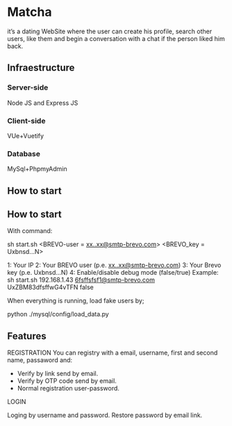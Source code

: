 # Matcha
it’s a dating WebSite where the user can create his profile, search other users, like them and begin a conversation with a chat if the person liked him back.

<h2>Infraestructure</h2>
<h3>Server-side</h3>Node JS and Express JS
<h3>Client-side</h3>VUe+Vuetify
<h3>Database</h3>MySql+PhpmyAdmin
<h2>How to start</h2>

<h2>How to start</h2>
With command:

sh start.sh <youIP> <BREVO-user = xx..xx@smtp-brevo.com> <BREVO_key = Uxbnsd...N> <debug mode=true/false>

1: Your IP
2: Your BREVO user  (p.e. xx..xx@smtp-brevo.com)
3: Your Brevo key   (p.e. Uxbnsd...N)
4: Enable/disable debug mode (false/true)
Example: sh start.sh 192.168.1.43  6fsffsfsf1@smtp-brevo.com UxZBM83dfsffwG4vTFN false

When everything is running, load fake users by;

python ./mysql/config/load_data.py

<h2>Features</h2>

REGISTRATION 
You can registry with a email, username, first and second name, passaword and:
- Verify by link send by email.
- Verify by OTP code send by email.
- Normal registration user-password.

LOGIN

Loging by username and password. Restore password by email link.
